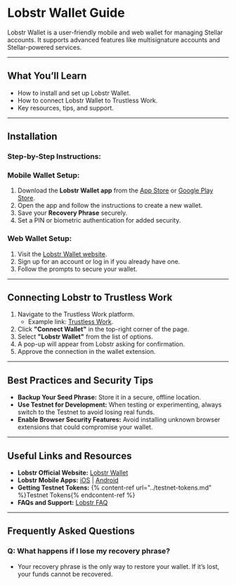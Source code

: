 # Lobstr Wallet Guide

Lobstr Wallet is a user-friendly mobile and web wallet for managing Stellar accounts. It supports advanced features like multisignature accounts and Stellar-powered services.

---

## **What You’ll Learn**
- How to install and set up Lobstr Wallet.
- How to connect Lobstr Wallet to Trustless Work.
- Key resources, tips, and support.

---

## **Installation**

### **Step-by-Step Instructions:**
### **Mobile Wallet Setup:**
1. Download the **Lobstr Wallet app** from the [App Store](https://apps.apple.com) or [Google Play Store](https://play.google.com).
2. Open the app and follow the instructions to create a new wallet.
3. Save your **Recovery Phrase** securely.
4. Set a PIN or biometric authentication for added security.

### **Web Wallet Setup:**
1. Visit the [Lobstr Wallet website](https://lobstr.co/).
2. Sign up for an account or log in if you already have one.
3. Follow the prompts to secure your wallet.

---

## **Connecting Lobstr to Trustless Work**

1. Navigate to the Trustless Work platform.
   - Example link: [Trustless Work](https://dapp.trustlesswork.com/).
2. Click **"Connect Wallet"** in the top-right corner of the page.
3. Select **"Lobstr Wallet"** from the list of options.
4. A pop-up will appear from Lobstr asking for confirmation.
5. Approve the connection in the wallet extension.

---

## **Best Practices and Security Tips**

- **Backup Your Seed Phrase:** Store it in a secure, offline location.
- **Use Testnet for Development:** When testing or experimenting, always switch to the Testnet to avoid losing real funds.
- **Enable Browser Security Features:** Avoid installing unknown browser extensions that could compromise your wallet.

---

## **Useful Links and Resources**
- **Lobstr Official Website:** [Lobstr Wallet](https://lobstr.co/)
- **Lobstr Mobile Apps:** [iOS](https://apps.apple.com) | [Android](https://play.google.com)
- **Getting Testnet Tokens:** {% content-ref url="../testnet-tokens.md" %}Testnet Tokens{% endcontent-ref %}
- **FAQs and Support:** [Lobstr FAQ](https://lobstr.co/faq)

---

## **Frequently Asked Questions**

### **Q: What happens if I lose my recovery phrase?**
- Your recovery phrase is the only way to restore your wallet. If it’s lost, your funds cannot be recovered.
